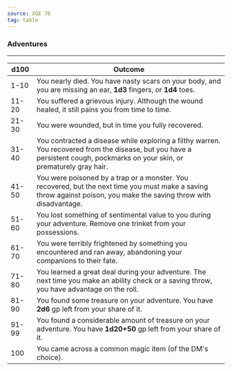 ```yaml
---
source: XGE 70
tag: table
---
```


### Adventures
---
|d100|Outcome|
|----|------------|
|1-10|You nearly died. You have nasty scars on your body, and you are missing an ear, **1d3** fingers, or **1d4** toes.|
|11-20|You suffered a grievous injury. Although the wound healed, it still pains you from time to time.|
|21-30|You were wounded, but in time you fully recovered.|
|31-40|You contracted a disease while exploring a filthy warren. You recovered from the disease, but you have a persistent cough, pockmarks on your skin, or prematurely gray hair.|
|41-50|You were poisoned by a trap or a monster. You recovered, but the next time you must make a saving throw against poison, you make the saving throw with disadvantage.|
|51-60|You lost something of sentimental value to you during your adventure. Remove one trinket from your possessions.|
|61-70|You were terribly frightened by something you encountered and ran away, abandoning your companions to their fate.|
|71-80|You learned a great deal during your adventure. The next time you make an ability check or a saving throw, you have advantage on the roll.|
|81-90|You found some treasure on your adventure. You have **2d6** gp left from your share of it.|
|91-99|You found a considerable amount of treasure on your adventure. You have **1d20+50** gp left from your share of it.|
|100|You came across a common magic item (of the DM's choice).|
